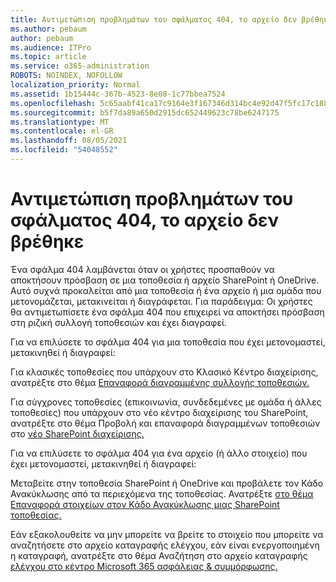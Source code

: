 ```yaml
---
title: Αντιμετώπιση προβλημάτων του σφάλματος 404, το αρχείο δεν βρέθηκε
ms.author: pebaum
author: pebaum
ms.audience: ITPro
ms.topic: article
ms.service: o365-administration
ROBOTS: NOINDEX, NOFOLLOW
localization_priority: Normal
ms.assetid: 1b15444c-367b-4523-8e08-1c77bbea7524
ms.openlocfilehash: 5c65aabf41ca17c9164e3f167346d314bc4e92d47f5fc17c188f12819b0a2cfa
ms.sourcegitcommit: b5f7da89a650d2915dc652449623c78be6247175
ms.translationtype: MT
ms.contentlocale: el-GR
ms.lasthandoff: 08/05/2021
ms.locfileid: "54048552"
---
```

# <a name="troubleshoot-error-404-file-not-found"></a>Αντιμετώπιση προβλημάτων του σφάλματος 404, το αρχείο δεν βρέθηκε

Ένα σφάλμα 404 λαμβάνεται όταν οι χρήστες προσπαθούν να αποκτήσουν πρόσβαση σε μια τοποθεσία ή αρχείο SharePoint ή OneDrive. Αυτό συχνά προκαλείται από μια τοποθεσία ή ένα αρχείο ή μια ομάδα που μετονομάζεται, μετακινείται ή διαγράφεται. Για παράδειγμα: Οι χρήστες θα αντιμετωπίσετε ένα σφάλμα 404 που επιχειρεί να αποκτήσει πρόσβαση στη ριζική συλλογή τοποθεσιών και έχει διαγραφεί.

Για να επιλύσετε το σφάλμα 404 για μια τοποθεσία που έχει μετονομαστεί, μετακινηθεί ή διαγραφεί:

Για κλασικές τοποθεσίες που υπάρχουν στο Κλασικό Κέντρο διαχείρισης, ανατρέξτε στο θέμα [Επαναφορά διαγραμμένης συλλογής τοποθεσιών.](https://docs.microsoft.com/sharepoint/restore-deleted-site-collection)

Για σύγχρονες τοποθεσίες (επικοινωνία, συνδεδεμένες με ομάδα ή άλλες τοποθεσίες) που υπάρχουν στο νέο κέντρο διαχείρισης του SharePoint, ανατρέξτε στο θέμα Προβολή και επαναφορά διαγραμμένων τοποθεσιών στο [νέο SharePoint διαχείρισης.](https://docs.microsoft.com/sharepoint/restore-deleted-site-collection)

Για να επιλύσετε το σφάλμα 404 για ένα αρχείο (ή άλλο στοιχείο) που έχει μετονομαστεί, μετακινηθεί ή διαγραφεί:

Μεταβείτε στην τοποθεσία SharePoint ή OneDrive και προβάλετε τον Κάδο Ανακύκλωσης από τα περιεχόμενα της τοποθεσίας. Ανατρέξτε [στο θέμα Επαναφορά στοιχείων στον Κάδο Ανακύκλωσης μιας SharePoint τοποθεσίας.](https://support.office.com/article/Restore-items-in-the-Recycle-Bin-of-a-SharePoint-site-6df466b6-55f2-4898-8d6e-c0dff851a0be#ID0EAADAAA=Online)

Εάν εξακολουθείτε να μην μπορείτε να βρείτε το στοιχείο που μπορείτε να αναζητήσετε στο αρχείο καταγραφής ελέγχου, εάν είναι ενεργοποιημένη η καταγραφή, ανατρέξτε στο θέμα Αναζήτηση στο αρχείο καταγραφής [ελέγχου στο κέντρο Microsoft 365 ασφάλειας & συμμόρφωσης.](https://docs.microsoft.com/microsoft-365/compliance/search-the-audit-log-in-security-and-compliance)
